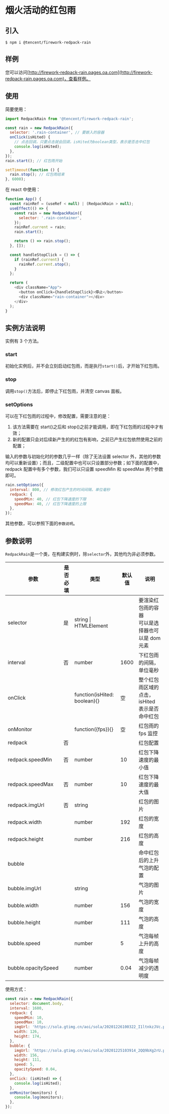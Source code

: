 # 烟火活动的红包雨

## 引入

```shell
$ npm i @tencent/firework-redpack-rain
```

## 样例

您可以访问[http://firework-redpack-rain.pages.oa.com](http://firework-redpack-rain.pages.oa.com)，查看样例。

## 使用

简要使用：

```javascript
import RedpackRain from '@tencent/firework-redpack-rain';

const rain = new RedpackRain({
  selector: '.rain-container', // 要嵌入的容器
  onClick(isHited) {
    // 点击回调，只要点击就会回调，isHited为boolean类型，表示是否击中红包
    console.log(isHited);
  },
});
rain.start(); // 红包雨开始

setTimeout(function () {
  rain.stop(); // 红包雨结束
}, 6000);
```

在 react 中使用：

```javascript
function App() {
  const rainRef = (useRef < null) | (RedpackRain > null);
  useEffect(() => {
    const rain = new RedpackRain({
      selector: '.rain-container',
    });
    rainRef.current = rain;
    rain.start();

    return () => rain.stop();
  }, []);

  const handleStopClick = () => {
    if (rainRef.current) {
      rainRef.current.stop();
    }
  };

  return (
    <div className="App">
      <button onClick={handleStopClick}>停止</button>
      <div className="rain-container"></div>
    </div>
  );
}
```

## 实例方法说明

实例有 3 个方法。

### start

初始化实例后，并不会立刻启动红包雨，而是执行`start()`后，才开始下红包雨。

### stop

调用`stop()`方法后，即停止下红包雨，并清空 canvas 面板。

### setOptions

可以在下红包雨的过程中，修改配置，需要注意的是：

1. 该方法需要在 start()之后和 stop()之前才能调用，即在下红包雨的过程中才有效；
2. 新的配置只会对后续新产生的的红包有影响，之前已产生红包依然使用之前的配置；

输入的参数与初始化时的参数几乎一样（除了无法设置 selector 外，其他的参数均可以重新设置）；而且，二级配置中也可以只设置部分参数；如下面的配置中，redpack 配置中有多个参数，我们可以只设置 speedMin 和 speedMax 两个参数即可。

```javascript
rain.setOptions({
  interval: 800, // 修改红包产生的时间间隔，单位毫秒
  redpack: {
    speedMin: 40, // 红包下降速度的下限
    speedMax: 40, // 红包下降速度的上限
  },
});
```

其他参数，可以参照下面的`参数说明`。

## 参数说明

`RedpackRain`是一个类，在构建实例时，除`selector`外，其他均为非必须参数。

| 参数                | 是否必填 | 类型                         | 默认值 | 说明                                                 |
| ------------------- | -------- | ---------------------------- | ------ | ---------------------------------------------------- |
| selector            | 是       | string \| HTMLElement        |        | 要渲染红包雨的容器<br/>可以是选择器也可以是 dom 元素 |
| interval            | 否       | number                       | 1600   | 下红包雨的间隔，单位毫秒                             |
| onClick             |          | function(isHited: boolean){} | 空     | 整个红包雨区域的点击，isHited 表示是否命中红包       |
| onMonitor           |          | function({fps}){}            | 空     | 红包雨的 fps 监控                                    |
| redpack             | 否       |                              |        | 红包配置                                             |
| redpack.speedMin    | 否       | number                       | 10     | 红包下降速度的最小值                                 |
| redpack.speedMax    | 否       | number                       | 10     | 红包下降速度的最大值                                 |
| redpack.imgUrl      | 否       | string                       |        | 红包的图片                                           |
| redpack.width       |          | number                       | 192    | 红包的宽度                                           |
| redpack.height      |          | number                       | 216    | 红包的高度                                           |
| bubble              |          |                              |        | 命中红包后的上升气泡的配置                           |
| bubble.imgUrl       |          | string                       |        | 气泡的图片                                           |
| bubble.width        |          | number                       | 156    | 气泡的宽度                                           |
| bubble.height       |          | number                       | 111    | 气泡的高度                                           |
| bubble.speed        |          | number                       | 5      | 气泡每帧上升的高度                                   |
| bubble.opacitySpeed |          | number                       | 0.04   | 气泡每帧减少的透明度                                 |

使用方式：

```javascript
const rain = new RedpackRain({
  selector: document.body,
  interval: 1600,
  redpack: {
    speedMin: 10,
    speedMax: 10,
    imgUrl: 'https://sola.gtimg.cn/aoi/sola/20201226100322_I1ltnkzJVc.png',
    width: 126,
    height: 174,
  },
  bubble: {
    imgUrl: 'https://sola.gtimg.cn/aoi/sola/20201225103914_2QQ9bXg2rU.png',
    width: 156,
    height: 111,
    speed: 5,
    opacitySpeed: 0.04,
  },
  onClick: (isHited) => {
    console.log(isHited);
  },
  onMonitor(monitors) {
    console.log(monitors);
  },
});
```
